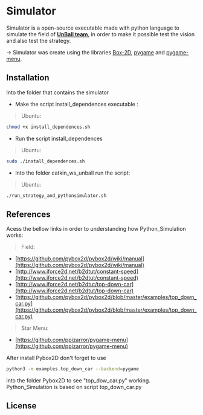 # Simulator #

Simulator is a open-source executable made with python language to simulate the field of **[UnBall team](http://equipeunball.com.br/)**, in order to make it possible test the vision and also test the strategy.

-> Simulator was create using the libraries [Box-2D](https://github.com/pybox2d/pybox2d), [pygame](https://www.pygame.org/news) and [pygame-menu](https://github.com/ppizarror/pygame-menu).

## Installation ##
Into the folder that contains the simulator

* Make the script install_dependences executable :

>Ubuntu:
    
```bash
chmod +x install_dependences.sh
```

* Run the script install_dependences

>Ubuntu:

```bash 
sudo ./install_dependences.sh
```

* Into the folder catkin_ws_unball run the script:

> Ubuntu: 

```bash 
./run_strategy_and_pythonsimulator.sh
```

## References ##
Acess the bellow links in order to understanding how Python_Simulation works:

> Field:

- [https://github.com/pybox2d/pybox2d/wiki/manual](https://github.com/pybox2d/pybox2d/wiki/manual)
- [http://www.iforce2d.net/b2dtut/constant-speed](http://www.iforce2d.net/b2dtut/constant-speed)
- [http://www.iforce2d.net/b2dtut/top-down-car](http://www.iforce2d.net/b2dtut/top-down-car)
- [https://github.com/pybox2d/pybox2d/blob/master/examples/top_down_car.py](https://github.com/pybox2d/pybox2d/blob/master/examples/top_down_car.py)
 
> Star Menu:

- [https://github.com/ppizarror/pygame-menu](https://github.com/ppizarror/pygame-menu)

After install Pybox2D don't forget to use 
```bash 
python3 -m examples.top_down_car --backend=pygame
```
into the folder Pybox2D to see "top_dow_car.py" working.
Python_Simulation is based on script top_down_car.py

## License ##

